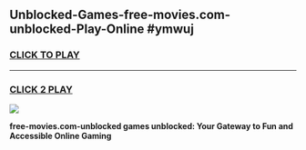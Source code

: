 
## Unblocked-Games-free-movies.com-unblocked-Play-Online #ymwuj
<h3>
<a href="https://news.freeplayer.one?title=free-movies.com-unblocked&ref=3">CLICK TO PLAY</a></h3>
<hr>

<h3>
<a href="https://news.freeplayer.one?title=free-movies.com-unblocked&ref=3">CLICK 2 PLAY</a>
  
</h3>

<a href="https://news.freeplayer.one?title=free-movies.com-unblocked&ref=3"><img src="https://clearcache.store/games.png"></a>


**free-movies.com-unblocked games unblocked: Your Gateway to Fun and Accessible Online Gaming**
